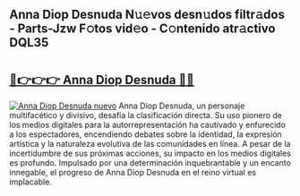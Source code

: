 ## Anna Diop Desnuda N𝚞𝚎vos desn𝚞dos filtr𝚊dos - Parts-Jzw F𝚘tos vid𝚎o - C𝚘ntenido atr𝚊ctivo DQL35

# <h2><a href="http://mbbs3r.tromn.icu/?c=Anna+Diop+Desnuda">🔗👉👉👉 Anna Diop Desnuda 🔗🔗</a></h2>

[![Anna Diop Desnuda nuevo](https://i.imgur.com/pEAQMta.gif)](http://mbbs3r.tromn.icu/?c=Anna+Diop+Desnuda)
Anna Diop Desnuda, un personaje multifacético y divisivo, desafía la clasificación directa. Su uso pionero de los medios digitales para la autorrepresentación ha cautivado y enfurecido a los espectadores, encendiendo debates sobre la identidad, la expresión artística y la naturaleza evolutiva de las comunidades en línea. A pesar de la incertidumbre de sus próximas acciones, su impacto en los medios digitales es profundo. Impulsado por una determinación inquebrantable y un encanto innegable, el progreso de Anna Diop Desnuda en el reino virtual es implacable.
